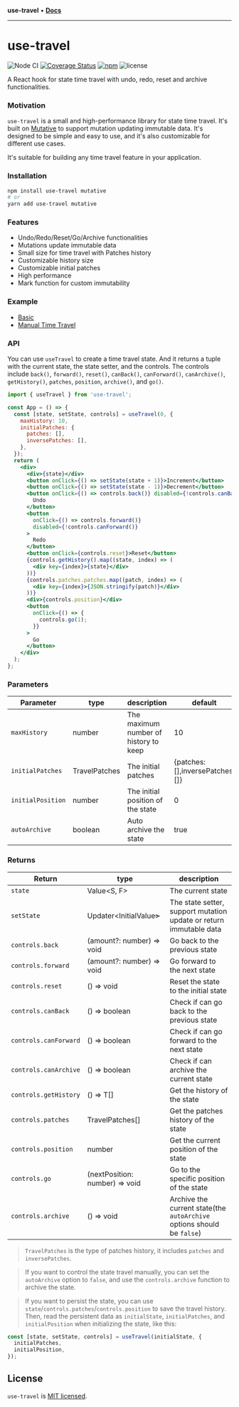 **use-travel** • [**Docs**](globals.md)

***

# use-travel

![Node CI](https://github.com/mutativejs/use-travel/workflows/Node%20CI/badge.svg)
[![Coverage Status](https://coveralls.io/repos/github/mutativejs/use-travel/badge.svg?branch=main)](https://coveralls.io/github/mutativejs/use-travel?branch=main)
[![npm](https://img.shields.io/npm/v/use-travel.svg)](https://www.npmjs.com/package/use-travel)
![license](https://img.shields.io/npm/l/use-travel)

A React hook for state time travel with undo, redo, reset and archive functionalities.

### Motivation

`use-travel` is a small and high-performance library for state time travel. It's built on [Mutative](https://github.com/mutativejs/mutative) to support mutation updating immutable data. It's designed to be simple and easy to use, and it's also customizable for different use cases.

It's suitable for building any time travel feature in your application.

### Installation

```bash
npm install use-travel mutative
# or
yarn add use-travel mutative
```

### Features

- Undo/Redo/Reset/Go/Archive functionalities
- Mutations update immutable data
- Small size for time travel with Patches history
- Customizable history size
- Customizable initial patches
- High performance
- Mark function for custom immutability

### Example

- [Basic](https://stackblitz.com/edit/react-xfw3uk?file=src%2FApp.js)
- [Manual Time Travel](https://stackblitz.com/edit/react-3mnzq9?file=src%2FApp.js)

### API

You can use `useTravel` to create a time travel state. And it returns a tuple with the current state, the state setter, and the controls. The controls include `back()`, `forward()`, `reset()`, `canBack()`, `canForward()`, `canArchive()`, `getHistory()`, `patches`, `position`, `archive()`, and `go()`.

```jsx
import { useTravel } from 'use-travel';

const App = () => {
  const [state, setState, controls] = useTravel(0, {
    maxHistory: 10,
    initialPatches: {
      patches: [],
      inversePatches: [],
    },
  });
  return (
    <div>
      <div>{state}</div>
      <button onClick={() => setState(state + 1)}>Increment</button>
      <button onClick={() => setState(state - 1)}>Decrement</button>
      <button onClick={() => controls.back()} disabled={!controls.canBack()}>
        Undo
      </button>
      <button
        onClick={() => controls.forward()}
        disabled={!controls.canForward()}
      >
        Redo
      </button>
      <button onClick={controls.reset}>Reset</button>
      {controls.getHistory().map((state, index) => (
        <div key={index}>{state}</div>
      ))}
      {controls.patches.patches.map((patch, index) => (
        <div key={index}>{JSON.stringify(patch)}</div>
      ))}
      <div>{controls.position}</div>
      <button
        onClick={() => {
          controls.go(1);
        }}
      >
        Go
      </button>
    </div>
  );
};
```

### Parameters

| Parameter         | type          | description                           | default                          |
| ----------------- | ------------- | ------------------------------------- | -------------------------------- |
| `maxHistory`      | number        | The maximum number of history to keep | 10                               |
| `initialPatches`  | TravelPatches | The initial patches                   | {patches: [],inversePatches: []} |
| `initialPosition` | number        | The initial position of the state     | 0                                |
| `autoArchive`     | boolean       | Auto archive the state                | true                             |

### Returns

| Return                | type                           | description                                                            |
| --------------------- | ------------------------------ | ---------------------------------------------------------------------- |
| `state`               | Value<S, F>                    | The current state                                                      |
| `setState`            | Updater<InitialValue<S>>       | The state setter, support mutation update or return immutable data     |
| `controls.back`       | (amount?: number) => void      | Go back to the previous state                                          |
| `controls.forward`    | (amount?: number) => void      | Go forward to the next state                                           |
| `controls.reset`      | () => void                     | Reset the state to the initial state                                   |
| `controls.canBack`    | () => boolean                  | Check if can go back to the previous state                             |
| `controls.canForward` | () => boolean                  | Check if can go forward to the next state                              |
| `controls.canArchive` | () => boolean                  | Check if can archive the current state                                 |
| `controls.getHistory` | () => T[]                      | Get the history of the state                                           |
| `controls.patches`    | TravelPatches[]                | Get the patches history of the state                                   |
| `controls.position`   | number                         | Get the current position of the state                                  |
| `controls.go`         | (nextPosition: number) => void | Go to the specific position of the state                               |
| `controls.archive`    | () => void                     | Archive the current state(the `autoArchive` options should be `false`) |

> `TravelPatches` is the type of patches history, it includes `patches` and `inversePatches`.

> If you want to control the state travel manually, you can set the `autoArchive` option to `false`, and use the `controls.archive` function to archive the state.

> If you want to persist the state, you can use `state`/`controls.patches`/`controls.position` to save the travel history. Then, read the persistent data as `initialState`, `initialPatches`, and `initialPosition` when initializing the state, like this:

```jsx
const [state, setState, controls] = useTravel(initialState, {
  initialPatches,
  initialPosition,
});
```

## License

`use-travel` is [MIT licensed](https://github.com/mutativejs/use-travel/blob/main/LICENSE).
